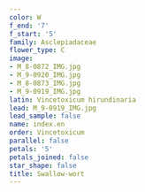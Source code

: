 ```yaml
---
color: W
f_end: '7'
f_start: '5'
family: Asclepiadaceae
flower_type: C
image:
- M_8-0872_IMG.jpg
- M_9-0920_IMG.jpg
- M_8-0873_IMG.jpg
- M_9-0919_IMG.jpg
latin: Vincetoxicum hirundinaria
lead: M_9-0919_IMG.jpg
lead_sample: false
name: index.en
order: Vincetoxicum
parallel: false
petals: '5'
petals_joined: false
star_shape: false
title: Swallow-wort
---
```

